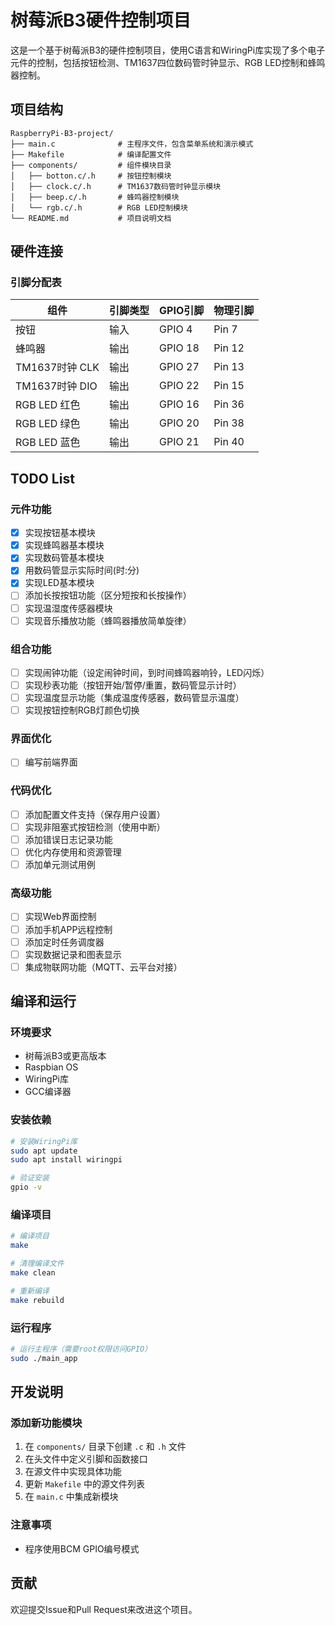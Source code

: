 # 树莓派B3硬件控制项目

这是一个基于树莓派B3的硬件控制项目，使用C语言和WiringPi库实现了多个电子元件的控制，包括按钮检测、TM1637四位数码管时钟显示、RGB LED控制和蜂鸣器控制。

## 项目结构

```
RaspberryPi-B3-project/
├── main.c              # 主程序文件，包含菜单系统和演示模式
├── Makefile            # 编译配置文件
├── components/         # 组件模块目录
│   ├── botton.c/.h     # 按钮控制模块
│   ├── clock.c/.h      # TM1637数码管时钟显示模块
│   ├── beep.c/.h       # 蜂鸣器控制模块
│   └── rgb.c/.h        # RGB LED控制模块
└── README.md           # 项目说明文档
```

## 硬件连接

### 引脚分配表

| 组件 | 引脚类型 | GPIO引脚 | 物理引脚 |
|------|----------|----------|----------|
| 按钮 | 输入 | GPIO 4 | Pin 7 |
| 蜂鸣器 | 输出 | GPIO 18 | Pin 12 |
| TM1637时钟 CLK | 输出 | GPIO 27 | Pin 13 |
| TM1637时钟 DIO | 输出 | GPIO 22 | Pin 15 |
| RGB LED 红色 | 输出 | GPIO 16 | Pin 36 |
| RGB LED 绿色 | 输出 | GPIO 20 | Pin 38 |
| RGB LED 蓝色 | 输出 | GPIO 21 | Pin 40 |

## TODO List

### 元件功能
- [x] 实现按钮基本模块
- [x] 实现蜂鸣器基本模块
- [x] 实现数码管基本模块
- [x] 用数码管显示实际时间(时:分)
- [x] 实现LED基本模块
- [ ] 添加长按按钮功能（区分短按和长按操作）
- [ ] 实现温湿度传感器模块
- [ ] 实现音乐播放功能（蜂鸣器播放简单旋律）

### 组合功能
- [ ] 实现闹钟功能（设定闹钟时间，到时间蜂鸣器响铃，LED闪烁）
- [ ] 实现秒表功能（按钮开始/暂停/重置，数码管显示计时）
- [ ] 实现温度显示功能（集成温度传感器，数码管显示温度）
- [ ] 实现按钮控制RGB灯颜色切换

### 界面优化
- [ ] 编写前端界面

### 代码优化
- [ ] 添加配置文件支持（保存用户设置）
- [ ] 实现非阻塞式按钮检测（使用中断）
- [ ] 添加错误日志记录功能
- [ ] 优化内存使用和资源管理
- [ ] 添加单元测试用例

### 高级功能
- [ ] 实现Web界面控制
- [ ] 添加手机APP远程控制
- [ ] 添加定时任务调度器
- [ ] 实现数据记录和图表显示
- [ ] 集成物联网功能（MQTT、云平台对接）

## 编译和运行

### 环境要求

- 树莓派B3或更高版本
- Raspbian OS
- WiringPi库
- GCC编译器

### 安装依赖

```bash
# 安装WiringPi库
sudo apt update
sudo apt install wiringpi

# 验证安装
gpio -v
```

### 编译项目

```bash
# 编译项目
make

# 清理编译文件
make clean

# 重新编译
make rebuild
```

### 运行程序

```bash
# 运行主程序（需要root权限访问GPIO）
sudo ./main_app
```

## 开发说明

### 添加新功能模块

1. 在 `components/` 目录下创建 `.c` 和 `.h` 文件
2. 在头文件中定义引脚和函数接口
3. 在源文件中实现具体功能
4. 更新 `Makefile` 中的源文件列表
5. 在 `main.c` 中集成新模块

### 注意事项

- 程序使用BCM GPIO编号模式

## 贡献

欢迎提交Issue和Pull Request来改进这个项目。
